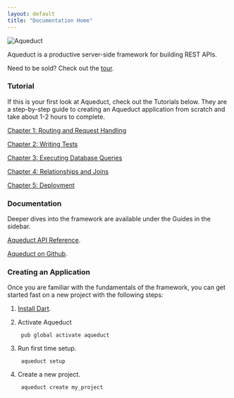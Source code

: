 ```yaml
---
layout: default
title: "Documentation Home"
---
```


![Aqueduct](images/aqueduct.png)

Aqueduct is a productive server-side framework for building REST APIs.

Need to be sold? Check out the [tour](other/tour.html).

### Tutorial

If this is your first look at Aqueduct, check out the Tutorials below. They are a step-by-step guide to creating an Aqueduct application from scratch and take about 1-2 hours to complete.

  [Chapter 1: Routing and Request Handling](tut/getting-started.html)

  [Chapter 2: Writing Tests](tut/writing-tests.html)

  [Chapter 3: Executing Database Queries](tut/executing-queries.html)

  [Chapter 4: Relationships and Joins](tut/model-relationships-and-joins.html)

  [Chapter 5: Deployment](tut/deploying-and-other-fun-things.html)

### Documentation

Deeper dives into the framework are available under the Guides in the sidebar.

[Aqueduct API Reference](https://www.dartdocs.org/documentation/aqueduct/latest).

[Aqueduct on Github](https://github.com/stablekernel/aqueduct).

### Creating an Application

Once you are familiar with the fundamentals of the framework, you can get started fast on a new project with the following steps:

1. [Install Dart](https://www.dartlang.org/install).
2. Activate Aqueduct

        pub global activate aqueduct

3. Run first time setup.

        aqueduct setup

4. Create a new project.

        aqueduct create my_project
